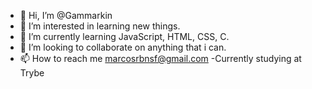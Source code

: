 - 👋 Hi, I’m @Gammarkin
- 👀 I’m interested in learning new things.
- 🌱 I’m currently learning JavaScript, HTML, CSS, C.
- 💞️ I’m looking to collaborate on anything that i can.
- 📫 How to reach me marcosrbnsf@gmail.com
-Currently studying at Trybe

<!---
Gammarkin/Gammarkin is a ✨ special ✨ repository because its `README.md` (this file) appears on your GitHub profile.
You can click the Preview link to take a look at your changes.
--->
